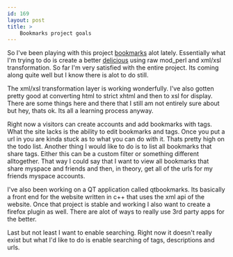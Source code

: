 ```yaml
---
id: 169
layout: post
title: >
    Bookmarks project goals
---
```


So I've been playing with this project <a href="http://bookmarks.socklabs.com/">bookmarks</a> alot lately. Essentially what I'm trying to do is create a better <a href="http://del.icio.us/">delicious</a> using raw mod_perl and xml/xsl transformation. So far I'm very satisfied with the entire project. Its coming along quite well but I know there is alot to do still.

The xml/xsl transformation layer is working wonderfully. I've also gotten pretty good at converting html to strict xhtml and then to xsl for display. There are some things here and there that I still am not entirely sure about but hey, thats ok. Its all a learning process anyway.

Right now a visitors can create accounts and add bookmarks with tags. What the site lacks is the ability to edit bookmarks and tags. Once you put a url in you are kinda stuck as to what you can do with it. Thats pretty high on the todo list. Another thing I would like to do is to list all bookmarks that share tags. Either this can be a custom filter or something different alltogether. That way I could say that I want to view all bookmarks that share myspace and friends and then, in theory, get all of the urls for my friends myspace accounts.

I've also been working on a QT application called qtbookmarks. Its basically a front end for the website written in c++ that uses the xml api of the website. Once that project is stable and working I also want to create a firefox plugin as well. There are alot of ways to really use 3rd party apps for the better.

Last but not least I want to enable searching. Right now it doesn't really exist but what I'd like to do is enable searching of tags, descriptions and urls.
